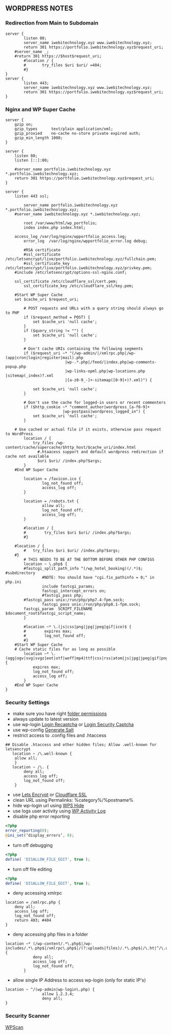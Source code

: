 ## WORDPRESS NOTES
### Redirection from Main to Subdomain
```nginx
server {
        listen 80;
        server_name iwebitechnology.xyz www.iwebitechnology.xyz;
        return 301 https://portfolio.iwebitechnology.xyz$request_uri;
	#server_name _;
 	#return 301 https://$host$request_uri;
        #location / {
        #       try_files $uri $uri/ =404;
        #}
}
server {
        listen 443;
        server_name iwebitechnology.xyz www.iwebitechnology.xyz;
        return 301 https://portfolio.iwebitechnology.xyz$request_uri;
}
```
### Nginx and WP Super Cache
```nginx
server {
    gzip on;
    gzip_types      text/plain application/xml;
    gzip_proxied    no-cache no-store private expired auth;
    gzip_min_length 1000;
}

server {
	listen 80;
	listen [::]:80;

	#server_name portfolio.iwebitechnology.xyz *.portfolio.iwebitechnology.xyz;
	return 301 https://portfolio.iwebitechnology.xyz$request_uri;
}

server {
	listen 443 ssl;

        server_name portfolio.iwebitechnology.xyz *.portfolio.iwebitechnology.xyz;
	#server_name iwebitechnology.xyz *.iwebitechnology.xyz;

        root /var/www/html/wp_portfolio;
        index index.php index.html;

	access_log /var/log/nginx/wpportfolio_access.log;
    	error_log  /var/log/nginx/wpportfolio_error.log debug;

    	#RSA certificate
        #ssl_certificate /etc/letsencrypt/live/portfolio.iwebitechnology.xyz/fullchain.pem;
        #ssl_certificate_key /etc/letsencrypt/live/portfolio.iwebitechnology.xyz/privkey.pem;
	#include /etc/letsencrypt/options-ssl-nginx.conf;

	ssl_certificate /etc/cloudflare_ssl/cert.pem;
        ssl_certificate_key /etc/cloudflare_ssl/key.pem;
        
	#Start WP Super Cache
	set $cache_uri $request_uri;

    	# POST requests and URLs with a query string should always go to PHP
    	if ($request_method = POST) {
        	set $cache_uri 'null cache';
    	}  
    	if ($query_string != "") {
        	set $cache_uri 'null cache';
    	}   

    	# Don't cache URIs containing the following segments
    	if ($request_uri ~* "(/wp-admin/|/xmlrpc.php|/wp-(app|cron|login|register|mail).php
                          |wp-.*.php|/feed/|index.php|wp-comments-popup.php
                          |wp-links-opml.php|wp-locations.php |sitemap(_index)?.xml
                          |[a-z0-9_-]+-sitemap([0-9]+)?.xml)") {

        	set $cache_uri 'null cache';
    	}  
	
    	# Don't use the cache for logged-in users or recent commenters
    	if ($http_cookie ~* "comment_author|wordpress_[a-f0-9]+
                         |wp-postpass|wordpress_logged_in") {
        	set $cache_uri 'null cache';
    	}

	# Use cached or actual file if it exists, otherwise pass request to WordPress
    	location / {
        	try_files /wp-content/cache/supercache/$http_host/$cache_uri/index.html 
			  #.htaacess support and default wordpress redirection if cache not available
			  $uri $uri/ /index.php?$args;
    	} 
	#End WP Super Cache

        location = /favicon.ico {
                log_not_found off;
                access_log off;
        }

        location = /robots.txt {
                allow all;
                log_not_found off;
                access_log off;
        }

        #location / {
        #        try_files $uri $uri/ /index.php?$args;
        #}

	#location / {
        #	try_files $uri $uri/ /index.php?$args;
	#}
        # THIS NEEDS TO BE AT THE BOTTOM BEFORE OTHER PHP CONFIGS
        location ~ \.php$ {
		#fastcgi_split_path_info ^(/wp_hotel_booking)(/.*)$; #subdirectory
                #NOTE: You should have "cgi.fix_pathinfo = 0;" in php.ini
                include fastcgi_params;
                fastcgi_intercept_errors on;
                #fastcgi_pass php;
		#fastcgi_pass unix:/run/php/php7.4-fpm.sock;
                fastcgi_pass unix:/run/php/php8.1-fpm.sock;
		fastcgi_param  SCRIPT_FILENAME $document_root$fastcgi_script_name;
        }

        #location ~* \.(js|css|png|jpg|jpeg|gif|ico)$ {
        #        expires max;
        #        log_not_found off;
        #}
	#Start WP Super Cache
	# Cache static files for as long as possible
    	location ~* \.(ogg|ogv|svg|svgz|eot|otf|woff|mp4|ttf|css|rss|atom|js|jpg|jpeg|gif|png|ico|zip|tgz|gz|rar|bz2|doc|xls|exe|ppt|tar|mid|midi|wav|bmp|rtf)$ {
        	expires max;
        	log_not_found off;
        	access_log off;
    	}
	#End WP Super Cache
}
```
### Security Settings
- make sure you have right [folder permissions](https://github.com/pollyolly/WORDPRESS-NOTES/blob/master/wordpress-files-folder-permissions.md)
- always update to latest version
- use wp-login [Login Recaptcha](https://wordpress.org/plugins/login-recaptcha/) or [Login Security Captcha](https://wordpress.org/plugins/login-security-recaptcha/)
- use wp-config [Generate Salt](https://api.wordpress.org/secret-key/1.1/salt/)
- restrict access to .config files and .htaccess
```nginx
## Disable .htaccess and other hidden files; Allow .well-known for letsencrypt
   location ~ /\.well-known { 
    allow all;
    }
   location ~ /\. {
        deny all;
        access_log off;
        log_not_found off;
    }
```
- use [Lets Encrypt](https://certbot.eff.org/) or [Cloudflare SSL](https://www.cloudflare.com/application-services/products/ssl/)
- clean URL using Permalinks: %category%/%postname%
- hide wp-login url using [WPS Hide](https://wordpress.org/plugins/wps-hide-login/)
- use logs user activity using [WP Activity Log](https://wordpress.org/plugins/wp-security-audit-log/)
- disable php error reporting
```php
<?php
error_reporting(0);
@ini_set(‘display_errors’, 0);
```
- turn off debugging
```php
<?php
define( 'DISALLOW_FILE_EDIT', true );
```
- turn off file editing
```php
<?php
define( 'DISALLOW_FILE_EDIT', true );
```
- deny accessing xmlrpc
```nginx
location = /xmlrpc.php {
    deny all;
    access_log off;
    log_not_found off;
    return 403; #404
}
```
- deny accessing php files in a folder
```nginx
location ~* (/wp-content/.*\.php$|/wp-includes/.*\.php$|/xmlrpc\.php$|/(?:uploads|files)/.*\.php$|/\.ht|^/\.user\.ini) {
            deny all;
            access_log off;
            log_not_found off;
        }
```
- allow single IP Address to access wp-login (only for static IP's)
```nginx
location ~ ^/(wp-admin|wp-login\.php) {
                allow 1.2.3.4;
                deny all;
}
```
### Security Scanner
[WPScan](https://github.com/wpscanteam/wpscan)
